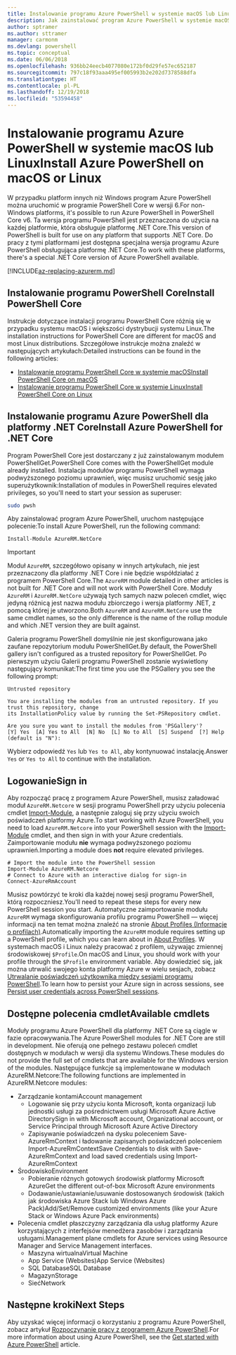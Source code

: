```yaml
---
title: Instalowanie programu Azure PowerShell w systemie macOS lub Linux
description: Jak zainstalować program Azure PowerShell w systemie macOS lub Linux.
author: sptramer
ms.author: sttramer
manager: carmonm
ms.devlang: powershell
ms.topic: conceptual
ms.date: 06/06/2018
ms.openlocfilehash: 936bb24eecb4077080e172bf0d29fe57ec652187
ms.sourcegitcommit: 797c18f93aaa495ef005993b2e202d7378588dfa
ms.translationtype: HT
ms.contentlocale: pl-PL
ms.lasthandoff: 12/19/2018
ms.locfileid: "53594458"
---
```

# <a name="install-azure-powershell-on-macos-or-linux"></a><span data-ttu-id="face1-103">Instalowanie programu Azure PowerShell w systemie macOS lub Linux</span><span class="sxs-lookup"><span data-stu-id="face1-103">Install Azure PowerShell on macOS or Linux</span></span>

<span data-ttu-id="face1-104">W przypadku platform innych niż Windows program Azure PowerShell można uruchomić w programie PowerShell Core w wersji 6.</span><span class="sxs-lookup"><span data-stu-id="face1-104">For non-Windows platforms, it's possible to run Azure PowerShell in PowerShell Core v6.</span></span> <span data-ttu-id="face1-105">Ta wersja programu PowerShell jest przeznaczona do użycia na każdej platformie, która obsługuje platformę .NET Core.</span><span class="sxs-lookup"><span data-stu-id="face1-105">This version of PowerShell is built for use on any platform that supports .NET Core.</span></span> <span data-ttu-id="face1-106">Do pracy z tymi platformami jest dostępna specjalna wersja programu Azure PowerShell obsługująca platformę .NET Core.</span><span class="sxs-lookup"><span data-stu-id="face1-106">To work with these platforms, there's a special .NET Core version of Azure PowerShell available.</span></span>

[!INCLUDE[az-replacing-azurerm.md](../includes/az-replacing-azurerm.md)]

## <a name="install-powershell-core"></a><span data-ttu-id="face1-107">Instalowanie programu PowerShell Core</span><span class="sxs-lookup"><span data-stu-id="face1-107">Install PowerShell Core</span></span>

<span data-ttu-id="face1-108">Instrukcje dotyczące instalacji programu PowerShell Core różnią się w przypadku systemu macOS i większości dystrybucji systemu Linux.</span><span class="sxs-lookup"><span data-stu-id="face1-108">The installation instructions for PowerShell Core are different for macOS and most Linux distributions.</span></span>
<span data-ttu-id="face1-109">Szczegółowe instrukcje można znaleźć w następujących artykułach:</span><span class="sxs-lookup"><span data-stu-id="face1-109">Detailed instructions can be found in the following articles:</span></span>

* [<span data-ttu-id="face1-110">Instalowanie programu PowerShell Core w systemie macOS</span><span class="sxs-lookup"><span data-stu-id="face1-110">Install PowerShell Core on macOS</span></span>](/powershell/scripting/setup/installing-powershell-core-on-macos)
* [<span data-ttu-id="face1-111">Instalowanie programu PowerShell Core w systemie Linux</span><span class="sxs-lookup"><span data-stu-id="face1-111">Install PowerShell Core on Linux</span></span>](/powershell/scripting/setup/installing-powershell-core-on-linux)

## <a name="install-azure-powershell-for-net-core"></a><span data-ttu-id="face1-112">Instalowanie programu Azure PowerShell dla platformy .NET Core</span><span class="sxs-lookup"><span data-stu-id="face1-112">Install Azure PowerShell for .NET Core</span></span>

<span data-ttu-id="face1-113">Program PowerShell Core jest dostarczany z już zainstalowanym modułem PowerShellGet.</span><span class="sxs-lookup"><span data-stu-id="face1-113">PowerShell Core comes with the PowerShellGet module already installed.</span></span> <span data-ttu-id="face1-114">Instalacja modułów programu PowerShell wymaga podwyższonego poziomu uprawnień, więc musisz uruchomić sesję jako superużytkownik:</span><span class="sxs-lookup"><span data-stu-id="face1-114">Installation of modules in PowerShell requires elevated privileges, so you'll need to start your session as superuser:</span></span>

```bash
sudo pwsh
```

<span data-ttu-id="face1-115">Aby zainstalować program Azure PowerShell, uruchom następujące polecenie:</span><span class="sxs-lookup"><span data-stu-id="face1-115">To install Azure PowerShell, run the following command:</span></span>

```powershell-interactive
Install-Module AzureRM.NetCore
```

> [!IMPORTANT]
> <span data-ttu-id="face1-116">Moduł `AzureRM`, szczegółowo opisany w innych artykułach, nie jest przeznaczony dla platformy .NET Core i nie będzie współdziałać z programem PowerShell Core.</span><span class="sxs-lookup"><span data-stu-id="face1-116">The `AzureRM` module detailed in other articles is not built for .NET Core and will not work with PowerShell Core.</span></span> <span data-ttu-id="face1-117">Moduły `AzureRM` i `AzureRM.NetCore` używają tych samych nazw poleceń cmdlet, więc jedyną różnicą jest nazwa modułu zbiorczego i wersja platformy .NET, z pomocą której je utworzono.</span><span class="sxs-lookup"><span data-stu-id="face1-117">Both `AzureRM` and `AzureRM.NetCore` use the same cmdlet names, so the only difference is the name of the rollup module and which .NET version they are built against.</span></span>

<span data-ttu-id="face1-118">Galeria programu PowerShell domyślnie nie jest skonfigurowana jako zaufane repozytorium modułu PowerShellGet.</span><span class="sxs-lookup"><span data-stu-id="face1-118">By default, the PowerShell gallery isn't configured as a trusted repository for PowerShellGet.</span></span> <span data-ttu-id="face1-119">Po pierwszym użyciu Galerii programu PowerShell zostanie wyświetlony następujący komunikat:</span><span class="sxs-lookup"><span data-stu-id="face1-119">The first time you use the PSGallery you see the following prompt:</span></span>

```output
Untrusted repository

You are installing the modules from an untrusted repository. If you trust this repository, change
its InstallationPolicy value by running the Set-PSRepository cmdlet.

Are you sure you want to install the modules from 'PSGallery'?
[Y] Yes  [A] Yes to All  [N] No  [L] No to All  [S] Suspend  [?] Help (default is "N"):
```

<span data-ttu-id="face1-120">Wybierz odpowiedź `Yes` lub `Yes to All`, aby kontynuować instalację.</span><span class="sxs-lookup"><span data-stu-id="face1-120">Answer `Yes` or `Yes to All` to continue with the installation.</span></span>

## <a name="sign-in"></a><span data-ttu-id="face1-121">Logowanie</span><span class="sxs-lookup"><span data-stu-id="face1-121">Sign in</span></span>

<span data-ttu-id="face1-122">Aby rozpocząć pracę z programem Azure PowerShell, musisz załadować moduł `AzureRM.Netcore` w sesji programu PowerShell przy użyciu polecenia cmdlet [Import-Module](/powershell/module/Microsoft.PowerShell.Core/Import-Module), a następnie zaloguj się przy użyciu swoich poświadczeń platformy Azure.</span><span class="sxs-lookup"><span data-stu-id="face1-122">To start working with Azure PowerShell, you need to load `AzureRM.Netcore` into your PowerShell session with the [Import-Module](/powershell/module/Microsoft.PowerShell.Core/Import-Module) cmdlet, and then sign in with your Azure credentials.</span></span> <span data-ttu-id="face1-123">Zaimportowanie modułu __nie__ wymaga podwyższonego poziomu uprawnień.</span><span class="sxs-lookup"><span data-stu-id="face1-123">Importing a module does __not__ require elevated privileges.</span></span>

```powershell-interactive
# Import the module into the PowerShell session
Import-Module AzureRM.Netcore
# Connect to Azure with an interactive dialog for sign-in
Connect-AzureRmAccount
```

<span data-ttu-id="face1-124">Musisz powtórzyć te kroki dla każdej nowej sesji programu PowerShell, którą rozpoczniesz.</span><span class="sxs-lookup"><span data-stu-id="face1-124">You'll need to repeat these steps for every new PowerShell session you start.</span></span> <span data-ttu-id="face1-125">Automatyczne zaimportowanie modułu `AzureRM` wymaga skonfigurowania profilu programu PowerShell — więcej informacji na ten temat można znaleźć na stronie [About Profiles (Informacje o profilach)](/powershell/module/microsoft.powershell.core/about/about_profiles).</span><span class="sxs-lookup"><span data-stu-id="face1-125">Automatically importing the `AzureRM` module requires setting up a PowerShell profile, which you can learn about in [About Profiles](/powershell/module/microsoft.powershell.core/about/about_profiles).</span></span>
<span data-ttu-id="face1-126">W systemach macOS i Linux należy pracować z profilem, używając zmiennej środowiskowej `$Profile`.</span><span class="sxs-lookup"><span data-stu-id="face1-126">On macOS and Linux, you should work with your profile through the `$Profile` environment variable.</span></span> <span data-ttu-id="face1-127">Aby dowiedzieć się, jak można utrwalić swojego konta platformy Azure w wielu sesjach, zobacz [Utrwalanie poświadczeń użytkownika między sesjami programu PowerShell](context-persistence.md).</span><span class="sxs-lookup"><span data-stu-id="face1-127">To learn how to persist your Azure sign in across sessions, see [Persist user credentials across PowerShell sessions](context-persistence.md).</span></span>

## <a name="available-cmdlets"></a><span data-ttu-id="face1-128">Dostępne polecenia cmdlet</span><span class="sxs-lookup"><span data-stu-id="face1-128">Available cmdlets</span></span>

<span data-ttu-id="face1-129">Moduły programu Azure PowerShell dla platformy .NET Core są ciągle w fazie opracowywania.</span><span class="sxs-lookup"><span data-stu-id="face1-129">The Azure PowerShell modules for .NET Core are still in development.</span></span> <span data-ttu-id="face1-130">Nie oferują one pełnego zestawu poleceń cmdlet dostępnych w modułach w wersji dla systemu Windows.</span><span class="sxs-lookup"><span data-stu-id="face1-130">These modules do not provide the full set of cmdlets that are available for the Windows version of the modules.</span></span> <span data-ttu-id="face1-131">Następujące funkcje są implementowane w modułach AzureRM.Netcore:</span><span class="sxs-lookup"><span data-stu-id="face1-131">The following functions are implemented in AzureRM.Netcore modules:</span></span>

* <span data-ttu-id="face1-132">Zarządzanie kontami</span><span class="sxs-lookup"><span data-stu-id="face1-132">Account management</span></span>
  * <span data-ttu-id="face1-133">Logowanie się przy użyciu konta Microsoft, konta organizacji lub jednostki usługi za pośrednictwem usługi Microsoft Azure Active Directory</span><span class="sxs-lookup"><span data-stu-id="face1-133">Sign in with Microsoft account, Organizational account, or Service Principal through Microsoft Azure Active Directory</span></span>
  * <span data-ttu-id="face1-134">Zapisywanie poświadczeń na dysku poleceniem Save-AzureRmContext i ładowanie zapisanych poświadczeń poleceniem Import-AzureRmContext</span><span class="sxs-lookup"><span data-stu-id="face1-134">Save Credentials to disk with Save-AzureRmContext and load saved credentials using Import-AzureRmContext</span></span>
* <span data-ttu-id="face1-135">Środowisko</span><span class="sxs-lookup"><span data-stu-id="face1-135">Environment</span></span>
  * <span data-ttu-id="face1-136">Pobieranie różnych gotowych środowisk platformy Microsoft Azure</span><span class="sxs-lookup"><span data-stu-id="face1-136">Get the different out-of-box Microsoft Azure environments</span></span>
  * <span data-ttu-id="face1-137">Dodawanie/ustawianie/usuwanie dostosowanych środowisk (takich jak środowiska Azure Stack lub Windows Azure Pack)</span><span class="sxs-lookup"><span data-stu-id="face1-137">Add/Set/Remove customized environments (like your Azure Stack or Windows Azure Pack environments)</span></span>
* <span data-ttu-id="face1-138">Polecenia cmdlet płaszczyzny zarządzania dla usług platformy Azure korzystających z interfejsów menedżera zasobów i zarządzania usługami.</span><span class="sxs-lookup"><span data-stu-id="face1-138">Management plane cmdlets for Azure services using Resource Manager and Service Management interfaces.</span></span>
  * <span data-ttu-id="face1-139">Maszyna wirtualna</span><span class="sxs-lookup"><span data-stu-id="face1-139">Virtual Machine</span></span>
  * <span data-ttu-id="face1-140">App Service (Websites)</span><span class="sxs-lookup"><span data-stu-id="face1-140">App Service (Websites)</span></span>
  * <span data-ttu-id="face1-141">SQL Database</span><span class="sxs-lookup"><span data-stu-id="face1-141">SQL Database</span></span>
  * <span data-ttu-id="face1-142">Magazyn</span><span class="sxs-lookup"><span data-stu-id="face1-142">Storage</span></span>
  * <span data-ttu-id="face1-143">Sieć</span><span class="sxs-lookup"><span data-stu-id="face1-143">Network</span></span>

## <a name="next-steps"></a><span data-ttu-id="face1-144">Następne kroki</span><span class="sxs-lookup"><span data-stu-id="face1-144">Next Steps</span></span>

<span data-ttu-id="face1-145">Aby uzyskać więcej informacji o korzystaniu z programu Azure PowerShell, zobacz artykuł [Rozpoczynanie pracy z programem Azure PowerShell](get-started-azureps.md).</span><span class="sxs-lookup"><span data-stu-id="face1-145">For more information about using Azure PowerShell, see the [Get started with Azure PowerShell](get-started-azureps.md) article.</span></span>
